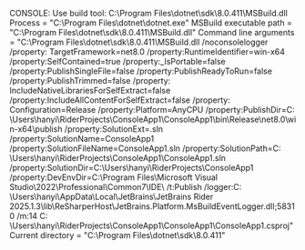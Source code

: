CONSOLE: Use build tool: C:\Program Files\dotnet\sdk\8.0.411\MSBuild.dll
Process = "C:\Program Files\dotnet\dotnet.exe"
MSBuild executable path = "C:\Program Files\dotnet\sdk\8.0.411\MSBuild.dll"
Command line arguments = "C:\Program Files\dotnet\sdk\8.0.411\MSBuild.dll /noconsolelogger /property:
TargetFramework=net8.0 /property:RuntimeIdentifier=win-x64 /property:SelfContained=true /property:_IsPortable=false
/property:PublishSingleFile=false /property:PublishReadyToRun=false /property:PublishTrimmed=false /property:
IncludeNativeLibrariesForSelfExtract=false /property:IncludeAllContentForSelfExtract=false /property:
Configuration=Release /property:Platform=AnyCPU /property:PublishDir=C:
\Users\hanyi\RiderProjects\ConsoleApp1\ConsoleApp1\bin\Release\net8.0\win-x64\publish /property:SolutionExt=.sln
/property:SolutionName=ConsoleApp1 /property:SolutionFileName=ConsoleApp1.sln /property:SolutionPath=C:
\Users\hanyi\RiderProjects\ConsoleApp1\ConsoleApp1.sln /property:SolutionDir=C:\Users\hanyi\RiderProjects\ConsoleApp1\
/property:DevEnvDir=C:\Program Files\Microsoft Visual Studio\2022\Professional\Common7\IDE\ /t:Publish /logger:C:
\Users\hanyi\AppData\Local\JetBrains\JetBrains Rider
2025.1.3\lib\ReSharperHost\JetBrains.Platform.MsBuildEventLogger.dll;58310 /m:14 C:
\Users\hanyi\RiderProjects\ConsoleApp1\ConsoleApp1\ConsoleApp1.csproj"
Current directory = "C:\Program Files\dotnet\sdk\8.0.411"